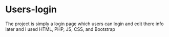 # Users-login
The project is simply a login page which users can login and edit there info later and i used HTML, PHP, JS, CSS, and Bootstrap
